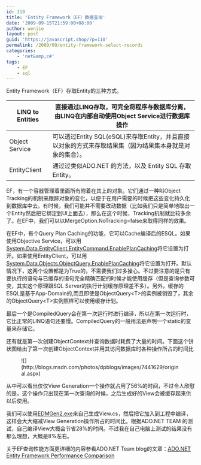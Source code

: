 ```yaml
---
id: 110
title: 'Entity Framework（EF）数据查询'
date: '2009-09-15T21:59:00+08:00'
author: wenjie
layout: post
guid: 'https://javascript.shop/?p=110'
permalink: /2009/09/entity-framework-select-records
categories:
    - 'net&amp;c#'
tags:
    - EF
    - sql
---
```


Entity Framework（EF）存取Entity的三种方式。

| LINQ to Entities | 直接通过LINQ存取，可完全将程序与数据库分离，由LINQ在内部自动使用Object Service进行数据库操作 |
|---|---|
| Object Service | 可以透过Entity SQL(eSQL)来存取Entity，并且直接以对象的方式来存取结果集（因为结果集本身就是对象的集合）。 |
| EntityClient | 通过过类似ADO.NET 的方法，以及 Entity SQL 存取 Entity。 |

EF，有一个容器管理着里面所有附着在其上的对象。它们通过一种叫Object Tracking的机制来跟踪对象的变化，以便于在用户需要的时候把这些变化持久化到数据库中去。有时候，我们可能并不需要改动数据（比如我们只是简单地取出一个Entity然后把它绑定到UI上面去），那么在这个时候，Tracking机制就比较多余了。在EF中，我们可以以MergeOption.NoTracking=false来取得同样的效果。

在EF中，有个Query Plan Caching的功能，它可以Cache编译后的ESQL。如果使用Objective Service，可以用[System.Data.EntityClient.EntityCommand.EnablePlanCaching](http://msdn.microsoft.com/en-us/library/system.data.entityclient.entitycommand.enableplancaching.aspx)将它设置为打开。如果使用EntityClient，可以用[System.Data.Objects.ObjectQuery.EnablePlanCaching](http://msdn.microsoft.com/en-us/library/bb738709.aspx)将它设置为打开。默认情况下，这两个设置都是为True的，不需要我们过多操心。不过要注意的是只有要执行的语句与已缓存的语句完全精确匹配的时候才能使用缓存（但是查询参数可变，其实这个原理跟SQL Server的执行计划缓存原理差不多）。另外，缓存的ESQL是基于App-Domain的,而且即使是ObjectQuery&lt;T&gt;的实例被销毁了，其余的ObjectQuery&lt;T&gt;实例照样可以使用缓存计划。

最后一个是CompiledQuery会在第一次运行时进行编译，所以在第一次运行时，它比正常的LINQ语句还要慢。CompiledQuery的一般用法是声明一个static的变量来存储它。

还有就是第一次创建ObjectContext并查询数据时耗费了大量的时间。下面这个饼状图给出了第一次创建ObjectContext并用其访问数据库时各种操作所占的时间比

<figure class="wp-block-image">![](http://blogs.msdn.com/photos/dpblogs/images/7441629/original.aspx)</figure>从中可以看出仅仅View Generation一个操作就占用了56%的时间，不过令人欣慰的是，这个操作只出现在第一次查询的时候，之后生成好的View会被缓存起来供以后使用。

我们可以使用[EDMGen2.exe](http://code.msdn.microsoft.com/EdmGen2)来自己生成View.cs，然后把它加入到工程中编译，这样会大大缩减View Generation操作所占的时间比。根据ADO.NET TEAM 的测试，自己编译View大概会节省28%的时间。不过我在自己电脑上测试的结果没有那么理想，大概是8%左右。

关于EF查询性能方面更详细的内容参看ADO.NET Team blog的文章：[ADO.NET Entity Framework Performance Comparison](http://blogs.msdn.com/adonet/archive/2008/03/27/ado-net-entity-framework-performance-comparison.aspx)
